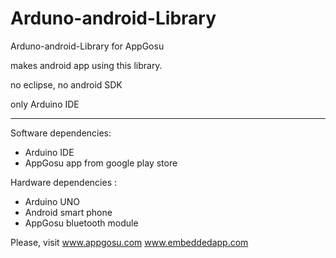 Arduno-android-Library
==============

Arduno-android-Library for AppGosu

makes android app using this library.

no eclipse, no android SDK

only Arduino IDE

-------------------------

Software dependencies:
* Arduino IDE
* AppGosu app from google play store


Hardware dependencies : 
* Arduino UNO
* Android smart phone
* AppGosu bluetooth module
 

Please, visit www.appgosu.com
              www.embeddedapp.com 
